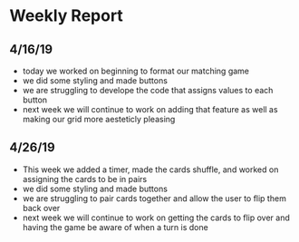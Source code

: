 # Weekly Report 
## 4/16/19
- today we worked on beginning to format our matching game
- we did some styling and made buttons
- we are struggling to develope the code that assigns values to each button
- next week we will continue to work on adding that feature as well as making our grid more aesteticly pleasing
## 4/26/19
- This week we added a timer, made the cards shuffle, and worked on assigning the cards to be in pairs
- we did some styling and made buttons
- we are struggling to pair cards together and allow the user to flip them back over
- next week we will continue to work on getting the cards to flip over and having the game be aware of when a turn is done


